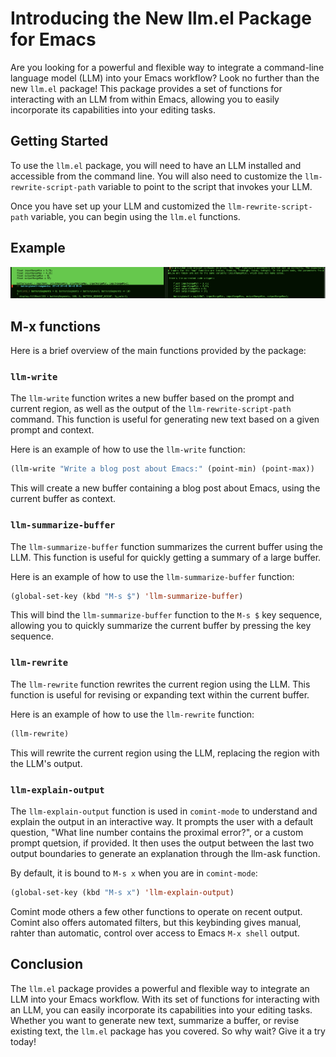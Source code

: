 Introducing the New llm.el Package for Emacs
====================================================

Are you looking for a powerful and flexible way to integrate a command-line language model (LLM) into your Emacs
workflow? Look no further than the new `llm.el` package! This package provides a set of functions for interacting with
an LLM from within Emacs, allowing you to easily incorporate its capabilities into your editing tasks.

Getting Started
---------------

To use the `llm.el` package, you will need to have an LLM installed and accessible from the command line. You will also
need to customize the `llm-rewrite-script-path` variable to point to the script that invokes your LLM.

Once you have set up your LLM and customized the `llm-rewrite-script-path` variable, you can begin using the `llm.el`
functions.


## Example
![docs/Mac Emacs Arduino M-x llm-ask](docs/mac-emacs-arduino-llm-ask.png)

## M-x functions
Here is a brief overview of the main functions provided by the package:

### `llm-write`

The `llm-write` function writes a new buffer based on the prompt and current region, as well as the output of the
`llm-rewrite-script-path` command. This function is useful for generating new text based on a given prompt and context.

Here is an example of how to use the `llm-write` function:

```lisp
(llm-write "Write a blog post about Emacs:" (point-min) (point-max))
```

This will create a new buffer containing a blog post about Emacs, using the current buffer as context.

### `llm-summarize-buffer`

The `llm-summarize-buffer` function summarizes the current buffer using the LLM. This function is useful for quickly
getting a summary of a large buffer.

Here is an example of how to use the `llm-summarize-buffer` function:

```lisp
(global-set-key (kbd "M-s $") 'llm-summarize-buffer)
```

This will bind the `llm-summarize-buffer` function to the `M-s $` key sequence, allowing you to quickly summarize the
current buffer by pressing the key sequence.

### `llm-rewrite`

The `llm-rewrite` function rewrites the current region using the LLM. This function is useful for revising or expanding
text within the current buffer.

Here is an example of how to use the `llm-rewrite` function:

```lisp
(llm-rewrite)
```

This will rewrite the current region using the LLM, replacing the region with the LLM's output.

### `llm-explain-output`

The `llm-explain-output` function is used in `comint-mode` to understand and explain the output in
an interactive way. It prompts the user with a default question, "What line number contains the
proximal error?", or a custom prompt quetsion, if provided. It then uses the output between the last two
output boundaries to generate an explanation through the llm-ask function.

By default, it is bound to `M-s x` when you are in `comint-mode`:

```lisp
(global-set-key (kbd "M-s x") 'llm-explain-output)
```

Comint mode others a few other functions to operate on recent output. Comint also offers automated filters, but this
keybinding gives manual, rahter than automatic, control over access to Emacs `M-x shell` output.

Conclusion
----------

The `llm.el` package provides a powerful and flexible way to integrate an LLM into your Emacs workflow. With its set of
functions for interacting with an LLM, you can easily incorporate its capabilities into your editing tasks. Whether you
want to generate new text, summarize a buffer, or revise existing text, the `llm.el` package has you covered. So why
wait? Give it a try today!
